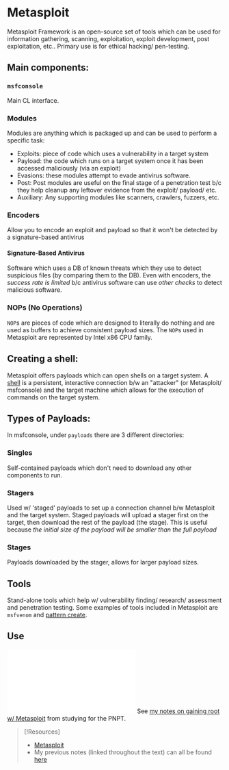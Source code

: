 
# Metasploit
Metasploit Framework is an open-source set of tools which can be used for information gathering, scanning, exploitation, exploit development, post exploitation, etc.. Primary use is for ethical hacking/ pen-testing.
## Main components:
### `msfconsole`
Main CL interface.
### Modules
Modules are anything which is packaged up and can be used to perform a specific task:
- Exploits: piece of code which uses a vulnerability in a target system
- Payload: the code which runs on a target system once it has been accessed maliciously (via an exploit)
- Evasions: these modules attempt to evade antivirus software.
- Post: Post modules are useful on the final stage of a penetration test b/c they help cleanup any leftover evidence from the exploit/ payload/ etc.
- Auxiliary: Any supporting modules like scanners, crawlers, fuzzers, etc.
### Encoders
Allow you to encode an exploit and payload so that it won't be detected by a signature-based antivirus 
#### Signature-Based Antivirus 
Software which uses a DB of known threats which they use to detect suspicious files (by comparing them to the DB). Even with encoders, the *success rate is limited* b/c antivirus software can use *other checks* to detect malicious software.
### NOPs (No Operations)
`NOP`s are pieces of code which are designed to literally do nothing and are used as buffers to achieve consistent payload sizes. The `NOP`s used in Metasploit are represented by Intel x86 CPU family.
## Creating a shell:
Metasploit offers payloads which can open shells on a target system. A [shell](/PNPT/PEH/exploit-basics/shells.md) is a persistent, interactive connection b/w an "attacker" (or Metasploit/ msfconsole) and the target machine which allows for the execution of commands on the target system.
## Types of Payloads:
In msfconsole, under ``payloads`` there are 3 different directories:
### Singles 
Self-contained payloads which don't need to download any other components to run.
### Stagers 
Used w/ 'staged' payloads to set up a connection channel b/w Metasploit and the target system. Staged payloads will upload a stager first on the target, then download the rest of the payload (the stage). This is useful because *the initial size of the payload will be smaller than the full payload*
### Stages
Payloads downloaded by the stager, allows for larger payload sizes. 
## Tools
Stand-alone tools which help w/ vulnerability finding/ research/ assessment and penetration testing. Some examples of tools included in Metasploit are `msfvenom` and [pattern create](/PNPT/PEH/buffer-overflows/pattern-create.md).
## Use
![gaining-root](/PNPT/PEH/exploit-basics/gaining-root.md#Running%20Metasploit)
See [my notes on gaining root w/ Metasploit](https://github.com/TrshPuppy/PNPT-study-guide/blob/main/PEH/exploit-basics/gaining-root.md) from studying for the PNPT.

> [!Resources]
> - [Metasploit](https://www.metasploit.com)
> - My previous notes (linked throughout the text) can all be found [here](https://github.com/TrshPuppy/obsidian-notes)


